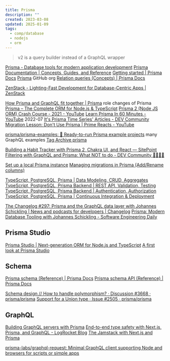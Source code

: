 ```yaml
---
title: Prisma
description: ""
created: 2023-03-08
updated: 2025-01-09
tags:
  - comp/database
  - nodejs
  - orm
---
```


> v2 is a query builder instead of a GraphQL wrapper

[Prisma - Database tools for modern application development](https://www.prisma.io/)
[Prisma Documentation | Concepts, Guides, and Reference](https://www.prisma.io/docs/)
[Getting started | Prisma Docs](https://www.prisma.io/docs/getting-started)
[Prisma](https://github.com/prisma?type=source) GitHub org
[Relation queries (Concepts) | Prisma Docs](https://www.prisma.io/docs/concepts/components/prisma-client/relation-queries)

[ZenStack - Lighting-Fast Development for Database-Centric Apps | ZenStack](https://zenstack.dev/?utm_campaign=devto&utm_medium=organic&utm_content=ticket)

[How Prisma and GraphQL fit together | Prisma](https://www.prisma.io/blog/prisma-and-graphql-mfl5y2r7t49c/) role changes of Prisma
[Prisma – The Complete ORM for Node.js & TypeScript](https://www.prisma.io/blog/prisma-the-complete-orm-inw24qjeawmb)
[Prisma 2 (Node JS ORM) Crash Course - 2021 - YouTube](https://www.youtube.com/watch?v=mU8-nKwfw4Y)
[Learn Prisma In 60 Minutes - YouTube](https://www.youtube.com/watch?v=RebA5J-rlwg) 2022-07
[It's Prisma Time Series' Articles - DEV Community](https://dev.to/puppo/series/15827)
[Migration Lesson: Don't Use Prisma | Prime Reacts - YouTube](https://www.youtube.com/watch?v=jqhHXe746Ns)

[prisma/prisma-examples: 🚀 Ready-to-run Prisma example projects](https://github.com/prisma/prisma-examples) many GraphQL examples
[Tag Archive prisma](https://daily-dev-tips.com/tags/prisma/)

[Building a Habit Tracker with Prisma 2, Chakra UI, and React — SitePoint](https://www.sitepoint.com/habit-tracker-prisma-2-chakra-ui-react/)
[Filtering with GraphQL and Prisma: What NOT to do - DEV Community 👩‍💻👨‍💻](https://dev.to/yaariii3/filtering-with-graphql-and-prisma-what-not-to-do-38fk)

[Set up a local Prisma instance](https://daily-dev-tips.com/posts/set-up-a-local-prisma-instance/)
[Managing migrations in Prisma (Add/Rename columns)](https://daily-dev-tips.com/posts/managing-migrations-in-prisma-add-rename-columns/)

[TypeScript, PostgreSQL, Prisma | Data Modeling, CRUD, Aggregates](https://www.prisma.io/blog/backend-prisma-typescript-orm-with-postgresql-data-modeling-tsjs1ps7kip1)
[TypeScript, PostgreSQL, Prisma Backend | REST API, Validation, Testing](https://www.prisma.io/blog/backend-prisma-typescript-orm-with-postgresql-rest-api-validation-dcba1ps7kip3)
[TypeScript, PostgreSQL, Prisma Backend | Authentication, Authorization](https://www.prisma.io/blog/backend-prisma-typescript-orm-with-postgresql-auth-mngp1ps7kip4)
[TypeScript, PostgreSQL, Prisma | Continuous Integration & Deployment](https://www.prisma.io/blog/backend-prisma-typescript-orm-with-postgresql-deployment-bbba1ps7kip5)

[The Changelog #297: Prisma and the GraphQL data layer with Johannes Schickling | News and podcasts for developers | Changelog](https://changelog.com/podcast/297)
[Prisma: Modern Database Tooling with Johannes Schickling - Software Engineering Daily](https://softwareengineeringdaily.com/2020/06/04/prisma-modern-database-tooling-with-johannes-schickling/)

## Prisma Studio

[Prisma Studio | Next-generation ORM for Node.js and TypeScript](https://www.prisma.io/studio)
[A first look at Prisma Studio](https://daily-dev-tips.com/posts/a-first-look-at-prisma-studio/)

## Schema

[Prisma schema (Reference) | Prisma Docs](https://www.prisma.io/docs/concepts/components/prisma-schema)
[Prisma schema API (Reference) | Prisma Docs](https://www.prisma.io/docs/reference/api-reference/prisma-schema-reference)

[Schema design // How to handle polymorphism? · Discussion #3668 · prisma/prisma](https://github.com/prisma/prisma/discussions/3668)
[Support for a Union type · Issue #2505 · prisma/prisma](https://github.com/prisma/prisma/issues/2505)

## GraphQL

[Building GraphQL servers with Prisma](https://www.prisma.io/docs/concepts/overview/prisma-in-your-stack/graphql)
[End-to-end type safety with Next.js, Prisma, and GraphQL - LogRocket Blog](https://blog.logrocket.com/end-to-end-type-safety-nextjs-prisma-graphql/)
[The Jamstack with Next.js and Prisma](https://www.prisma.io/blog/jamstack-with-nextjs-prisma-jamstackN3XT)

[prisma-labs/graphql-request: Minimal GraphQL client supporting Node and browsers for scripts or simple apps](https://github.com/prisma-labs/graphql-request)
